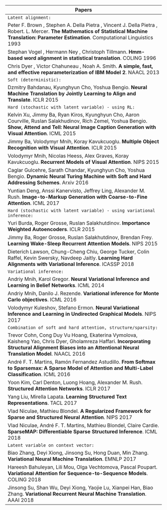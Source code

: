 | Papers |
|-----------------|
| `Latent alignment:` |
| Peter F. Brown , Stephen A. Della Pietra , Vincent J. Della Pietra , Robert. L. Mercer. **The Mathematics of Statistical Machine Translation: Parameter Estimation**. Computational Linguistics 1993 |
| Stephan Vogel , Hermann Ney , Christoph Tillmann. **Hmm-based word alignment in statistical translation**. COLING 1996 |
| Chris Dyer , Victor Chahuneau , Noah A. Smith. **A simple, fast, and effective reparameterization of IBM Model 2**. NAACL 2013 |
| `Soft (deterministic):` |
| Dzmitry Bahdanau, Kyunghyun Cho, Yoshua Bengio. **Neural Machine Translation by Jointly Learning to Align and Translate**. ICLR 2015 |
| `Hard (stochastic with latent variable) - using RL:` |
| Kelvin Xu, Jimmy Ba, Ryan Kiros, Kyunghyun Cho, Aaron Courville, Ruslan Salakhudinov, Rich Zemel, Yoshua Bengio. **Show, Attend and Tell: Neural Image Caption Generation with Visual Attention**. ICML 2015 |
| Jimmy Ba, Volodymyr Mnih, Koray Kavukcuoglu. **Multiple Object Recognition with Visual Attention**. ICLR 2015 |
| Volodymyr Mnih, Nicolas Heess, Alex Graves, Koray Kavukcuoglu. **Recurrent Models of Visual Attention**. NIPS 2015 |
| Caglar Gulcehre, Sarath Chandar, Kyunghyun Cho, Yoshua Bengio. **Dynamic Neural Turing Machine with Soft and Hard Addressing Schemes**. Arxiv 2016 |
| Yuntian Deng, Anssi Kanervisto, Jeffrey Ling, Alexander M. Rush. **Image-to-Markup Generation with Coarse-to-Fine Attention**. ICML 2017 |
| `Hard (stochastic with latent variable) - using variational inference:` |
| Yuri Burda, Roger Grosse, Ruslan Salakhutdinov. **Importance Weighted Autoencoders**. ICLR 2015 |
| Jimmy Ba, Roger Grosse, Ruslan Salakhutdinov, Brendan Frey. **Learning Wake-Sleep Recurrent Attention Models**. NIPS 2015 |
| Dieterich Lawson, Chung-Cheng Chiu, George Tucker, Colin Raffel, Kevin Swersky, Navdeep Jaitly. **Learning Hard Alignments with Variational Inference**. ICASSP 2018 |
| `Variational inference:` |
| Andriy Mnih, Karol Gregor. **Neural Variational Inference and Learning in Belief Networks**. ICML 2014 |
| Andriy Mnih, Danilo J. Rezende. **Variational inference for Monte Carlo objectives**. ICML 2016 |
| Volodymyr Kuleshov, Stefano Ermon. **Neural Variational Inference and Learning in Undirected Graphical Models**. NIPS 2017 |
| `Combination of soft and hard attention, structure/sparsity:` |
| Trevor Cohn, Cong Duy Vu Hoang, Ekaterina Vymolova, Kaisheng Yao, Chris Dyer, Gholamreza Haffari. **Incorporating Structural Alignment Biases into an Attentional Neural Translation Model**. NAACL 2016 |
| André F. T. Martins, Ramón Fernandez Astudillo. **From Softmax to Sparsemax: A Sparse Model of Attention and Multi-Label Classification**. ICML 2016 |
| Yoon Kim, Carl Denton, Luong Hoang, Alexander M. Rush. **Structured Attention Networks**. ICLR 2017 |
| Yang Liu, Mirella Lapata. **Learning Structured Text Representations**. TACL 2017 |
| Vlad Niculae, Mathieu Blondel. **A Regularized Framework for Sparse and Structured Neural Attention**. NIPS 2017 |
| Vlad Niculae, André F. T. Martins, Mathieu Blondel, Claire Cardie. **SparseMAP: Differentiable Sparse Structured Inference**. ICML 2018 |
| `Latent variable on context vector:` |
| Biao Zhang, Deyi Xiong, Jinsong Su, Hong Duan, Min Zhang. **Variational Neural Machine Translation**. EMNLP 2017 |
| Hareesh Bahuleyan, Lili Mou, Olga Vechtomova, Pascal Poupart. **Variational Attention for Sequence-to-Sequence Models**. COLING 2018 |
| Jinsong Su, Shan Wu, Deyi Xiong, Yaojie Lu, Xianpei Han, Biao Zhang. **Variational Recurrent Neural Machine Translation**. AAAI 2018 |
